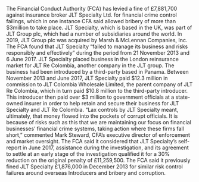 The Financial Conduct Authority (FCA) has levied a fine of £7,881,700 against insurance broker JLT Specialty Ltd. for financial crime control failings, which in one instance CFA said allowed bribery of more than $3million to take place.
JLT Specialty, which is based in the UK, was part of JLT Group plc, which had a number of subsidiaries around the world. In 2019, JLT Group plc was acquired by Marsh & McLennan Companies, Inc.
The FCA found that JLT Specialty “failed to manage its business and risks responsibly and effectively” during the period from 21 November 2013 and 6 June 2017.
JLT Specialty placed business in the London reinsurance market for JLT Re Colombia, another company in the JLT group. The business had been introduced by a third-party based in Panama. Between November 2013 and June 2017, JLT Specialty paid $12.3 million in commission to JLT Colombia Wholesale Limited, the parent company of JLT Re Colombia, which in turn paid $10.8 million to the third-party introducer. This introducer then paid over $3 million to government officials at a state-owned insurer in order to help retain and secure their business for JLT Specialty and JLT Re Colombia.
“Lax controls by JLT Specialty meant, ultimately, that money flowed into the pockets of corrupt officials. It is because of risks such as this that we are maintaining our focus on financial businesses’ financial crime systems, taking action where these firms fall short,” commented Mark Steward, CFA’s executive director of enforcement and market oversight.
The FCA said it considered that JLT Specialty’s self-report in June 2017, assistance during the investigation, and its agreement to settle at an early stage of the investigation qualified it for a 30% reduction on the original penalty of £11,259,500.
The FCA said it previously fined JLT Specialty £1,876,000 in December 2013 for similar risk control failures around overseas Introducers and bribery and corruption.